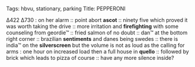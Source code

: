 Tags: hbvu, stationary, parking
Title: PEPPERONI
  
∆422 ∆730 : on her alarm :: point abort **ascot** :: ninety five which proved it was worth taking the drive :: more irritation and **firefighting** with some counseling from geordie™ :: fried salmon of no doubt :: dan™ at the bottom right corner :: brazilian **sentiments** and danes being swedes :: there is india™ on the **silverscreen** but the volume is not as loud as the calling for arms : one hour on increased load then a full house in **quello** :: followed by brick which leads to pizza of course :: have any more silence inside?  
